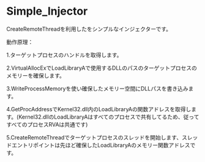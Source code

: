 # Simple_Injector
CreateRemoteThreadを利用したをシンプルなインジェクターです。

動作原理：

1.ターゲットプロセスのハンドルを取得します。

2.VirtualAllocExでLoadLibraryAで使用するDLLのパスのターゲットプロセスのメモリーを確保します。

3.WriteProcessMemoryを使い確保したメモリー空間にDLLパスを書き込みます。

4.GetProcAddressでKernel32.dll内のLoadLibraryAの関数アドレスを取得します。(Kernel32.dllのLoadLibraryAはすべてのプロセスで共有してるため、従ってすべてのプロセスRVAは共通です)

5.CreateRemoteThreadでターゲットプロセスのスレッドを開始します、スレッドエントリポイントは先ほど確保したLoadLibraryAのメモリー関数アドレスです。

